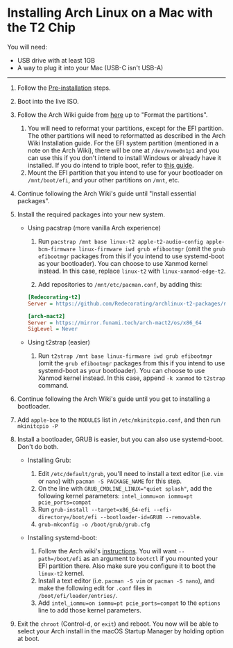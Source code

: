 # Installing Arch Linux on a Mac with the T2 Chip

You will need:

- USB drive with at least 1GB
- A way to plug it into your Mac (USB-C isn't USB-A)

---

1. Follow the [Pre-installation](https://wiki.t2linux.org/guides/preinstall) steps.

2. Boot into the live ISO.

3. Follow the Arch Wiki guide from [here](https://wiki.archlinux.org/index.php/Installation_guide#Set_the_console_keyboard_layout) up to "Format the partitions".

    1. You will need to reformat your partitions, except for the EFI partition. The other partitions will need to reformatted as described in the Arch Wiki Installation guide. For the EFI system partition (mentioned in a note on the Arch Wiki), there will be one at `/dev/nvme0n1p1` and you can use this if you don't intend to install Windows or already have it installed. If you do intend to triple boot, refer to [this guide](https://wiki.t2linux.org/guides/windows/).
    2. Mount the EFI partition that you intend to use for your bootloader on `/mnt/boot/efi`, and your other partitions on `/mnt`, etc.

4. Continue following the Arch Wiki's guide until "Install essential packages".

5. Install the required packages into your new system.

    -    Using pacstrap (more vanilla Arch experience)

         1. Run `pacstrap /mnt base linux-t2 apple-t2-audio-config apple-bcm-firmware linux-firmware iwd grub efibootmgr` (omit the `grub efibootmgr` packages from this if you intend to use systemd-boot as your bootloader). You can choose to use Xanmod kernel instead. In this case, replace `linux-t2` with `linux-xanmod-edge-t2`.

         2. Add repositories to `/mnt/etc/pacman.conf`, by adding this:

         ```ini
         [Redecorating-t2]
         Server = https://github.com/Redecorating/archlinux-t2-packages/releases/download/packages

         [arch-mact2]
         Server = https://mirror.funami.tech/arch-mact2/os/x86_64
         SigLevel = Never
         ```

    -    Using t2strap (easier)

         1. Run `t2strap /mnt base linux-firmware iwd grub efibootmgr` (omit the `grub efibootmgr` packages from this if you intend to use systemd-boot as your bootloader). You can choose to use Xanmod kernel instead. In this case, append `-k xanmod` to `t2strap` command.

6. Continue following the Arch Wiki's guide until you get to installing a bootloader.

7. Add `apple-bce` to the `MODULES` list in `/etc/mkinitcpio.conf`, and then run `mkinitcpio -P`

8. Install a bootloader, GRUB is easier, but you can also use systemd-boot. Don't do both.

    -   Installing Grub:

        1. Edit `/etc/default/grub`, you'll need to install a text editor (i.e. `vim` or `nano`) with `pacman -S PACKAGE_NAME` for this step.
        2. On the line with `GRUB_CMDLINE_LINUX="quiet splash"`, add the following kernel parameters: `intel_iommu=on iommu=pt pcie_ports=compat`
        3. Run `grub-install --target=x86_64-efi --efi-directory=/boot/efi --bootloader-id=GRUB --removable`.
        4. `grub-mkconfig -o /boot/grub/grub.cfg`

    -   Installing systemd-boot:

        1. Follow the Arch wiki's [instructions](https://wiki.archlinux.org/title/Systemd-boot#Installation). You will want `--path=/boot/efi` as an argument to `bootctl` if you mounted your EFI partition there. Also make sure you configure it to boot the `linux-t2` kernel.
        2. Install a text editor (i.e. `pacman -S vim` or `pacman -S nano`), and make the following edit for `.conf` files in `/boot/efi/loader/entries/`.
        3. Add `intel_iommu=on iommu=pt pcie_ports=compat` to the `options` line to add those kernel parameters.

9. Exit the `chroot` (Control-d, or `exit`) and reboot. You now will be able to select your Arch install in the macOS Startup Manager by holding option at boot.
